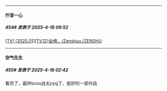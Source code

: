﻿
*****

####  仟音一心  
##### 454#       发表于 2025-4-16 09:52

[[TV] [2025.01][TV.12]全修。/Zenshuu./ZENSHU](https://stage1st.com/2b/thread-2251008-1-1.html)


*****

####  空气先生  
##### 455#       发表于 2025-4-18 02:42

看完了，最终boss战太jrpg了，挺好的一部作品


